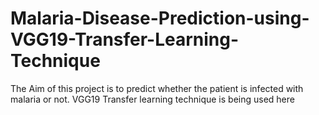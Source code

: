 # Malaria-Disease-Prediction-using-VGG19-Transfer-Learning-Technique
The Aim of this project is to predict whether the patient is infected with malaria or not. VGG19 Transfer learning technique is being used here
